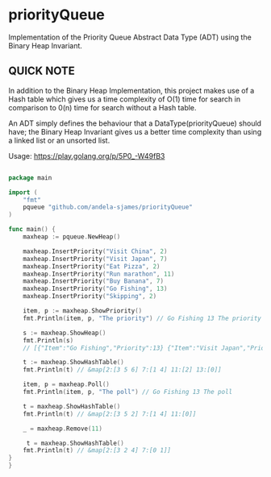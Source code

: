 # priorityQueue

Implementation of the Priority Queue Abstract Data Type (ADT) using the Binary Heap Invariant.

## QUICK NOTE

In addition to the Binary Heap Implementation, this project makes use of a Hash table which gives us a time complexity
of O(1) time for search in comparison to 0(n) time for search without a Hash table.

An ADT simply defines the behaviour that a DataType(priorityQueue) should have; the Binary Heap Invariant gives
us a better time complexity than using a linked list or an unsorted list.

Usage: <https://play.golang.org/p/5P0_-W49fB3>

```go

package main

import (
    "fmt"
    pqueue "github.com/andela-sjames/priorityQueue"
)

func main() {
    maxheap := pqueue.NewHeap()

    maxheap.InsertPriority("Visit China", 2)
    maxheap.InsertPriority("Visit Japan", 7)
    maxheap.InsertPriority("Eat Pizza", 2)
    maxheap.InsertPriority("Run marathon", 11)
    maxheap.InsertPriority("Buy Banana", 7)
    maxheap.InsertPriority("Go Fishing", 13)
    maxheap.InsertPriority("Skipping", 2)

    item, p := maxheap.ShowPriority()
    fmt.Println(item, p, "The priority") // Go Fishing 13 The priority

    s := maxheap.ShowHeap()
    fmt.Println(s)
    // [{"Item":"Go Fishing","Priority":13} {"Item":"Visit Japan","Priority":7} {"Item":"Run marathon","Priority":11} {"Item":"Visit China","Priority":2} {"Item":"Buy Banana","Priority":7} {"Item":"Eat Pizza","Priority":2} {"Item":"Skipping","Priority":2}]

    t := maxheap.ShowHashTable()
    fmt.Println(t) // &map[2:[3 5 6] 7:[1 4] 11:[2] 13:[0]]

    item, p = maxheap.Poll()
    fmt.Println(item, p, "The poll") // Go Fishing 13 The poll

    t = maxheap.ShowHashTable()
    fmt.Println(t) // &map[2:[3 5 2] 7:[1 4] 11:[0]]

    _ = maxheap.Remove(11)

     t = maxheap.ShowHashTable()
    fmt.Println(t) // &map[2:[3 2 4] 7:[0 1]]
}
}
```
